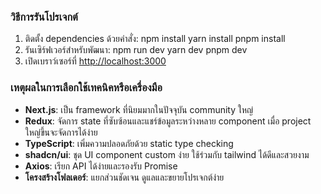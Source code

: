 ### วิธีการรันโปรเจกต์

1. ติดตั้ง dependencies ด้วยคำสั่ง:
   npm install
   yarn install
   pnpm install
2. รันเซิร์ฟเวอร์สำหรับพัฒนา:
   npm run dev
   yarn dev
   pnpm dev
3. เปิดเบราว์เซอร์ที่ [http://localhost:3000](http://localhost:3000)

### เหตุผลในการเลือกใช้เทคนิคหรือเครื่องมือ

- **Next.js**: เป็น framework ที่นิยมมากในปัจจุบัน community ใหญ่
- **Redux**: จัดการ state ที่ซับซ้อนและแชร์ข้อมูลระหว่างหลาย component เมื่อ project ใหญ่ขึ้นจะจัดการได้ง่าย 
- **TypeScript**: เพิ่มความปลอดภัยด้วย static type checking
- **shadcn/ui**: ชุด UI component custom ง่าย ใช้ร่วมกับ tailwind ได้ดีและสวยงาม
- **Axios**: เรียก API ได้ง่ายและรองรับ Promise
- **โครงสร้างโฟลเดอร์**: แยกส่วนชัดเจน ดูแลและขยายโปรเจกต์ง่าย